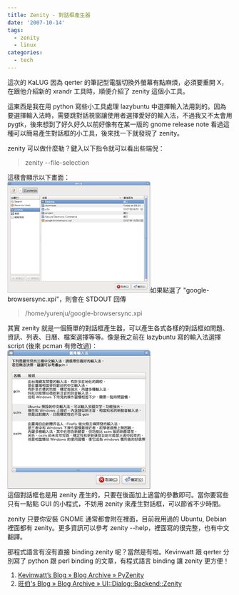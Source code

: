 ```yaml
---
title: Zenity - 對話框產生器
date: '2007-10-14'
tags:
  - zenity
  - linux
categories:
  - tech
---
```

這次的 KaLUG 因為 qerter 的筆記型電腦切換外螢幕有點麻煩，必須要重開 X，在跟他介紹新的 xrandr 工具時，順便介紹了 zenity 這個小工具。  
  
這東西是我在用 python 寫些小工具處理 lazybuntu 中選擇輸入法用到的。因為要選擇輸入法時，需要跳對話視窗讓使用者選擇愛好的輸入法，不過我又不太會用 pygtk，後來想到了好久好久以前好像有在某一版的 gnome release note 看過這種可以簡易產生對話框的小工具，後來找一下就發現了 zenity。  
  
zenity 可以做什麼勒？鍵入以下指令就可以看出些端倪：

> zenity --file-selection

這樣會顯示以下畫面：  
[![](images/0.png)](http://1.bp.blogspot.com/_iOO0fC4NKLE/RxF7CrPj04I/AAAAAAAACpA/aRDuyjmCMfA/s1600-h/Screenshot-zenity.png)如果點選了 "google-browsersync.xpi"，則會在 STDOUT 回傳  

> /home/yurenju/google-browsersync.xpi

其實 zenity 就是一個簡單的對話框產生器，可以產生各式各樣的對話框如問題、資訊、列表、日曆、檔案選擇等等。像是我之前在 lazybuntu 寫的輸入法選擇 script (後來 pcman 有修改過)：[![](images/1.png)](http://3.bp.blogspot.com/_iOO0fC4NKLE/RxF8GLPj05I/AAAAAAAACpI/J78w4_FKqkw/s1600-h/Screenshot-%E9%81%B8%E6%93%87%E8%BC%B8%E5%85%A5%E6%B3%95.png)  
這個對話框也是用 zenity 產生的，只要在後面加上適當的參數即可。當你要寫些只有一點點 GUI 的小程式，不妨用 zenity 來產生對話框，可以節省不少時間。  
  
zenity 只要你安裝 GNOME 通常都會附在裡面，目前我用過的 Ubuntu, Debian 裡面都有 zenity。更多資訊可以參考 zenity --help，裡面寫的很完整，也有中文翻譯。  
  
那程式語言有沒有直接 binding zenity 呢？當然是有啦。Kevinwatt 跟 qerter 分別寫了 python 跟 perl binding 的文章，有程式語言 binding 讓 zenity 更方便！  

1.  [Kevinwatt’s Blog » Blog Archive » PyZenity](http://kevinwatt.net/blog/?p=30)
2.  [旺伯’s Blog » Blog Archive » UI::Dialog::Backend::Zenity](http://qerter.im.nuk.edu.tw/blog/index.php/2007/10/15/mod-zenity-perl/)